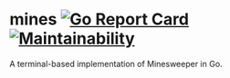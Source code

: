 # mines [![Go Report Card](https://goreportcard.com/badge/github.com/maxgodfrey2004/mines)](https://goreportcard.com/report/github.com/maxgodfrey2004/mines)  [![Maintainability](https://api.codeclimate.com/v1/badges/259fa9fb2c430a3e0300/maintainability)](https://codeclimate.com/github/maxgodfrey2004/mines/maintainability)

A terminal-based implementation of Minesweeper in Go.
